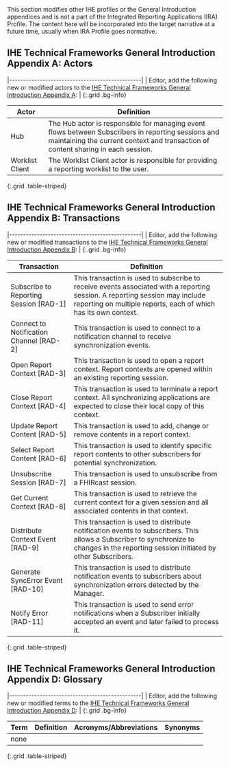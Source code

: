 <div markdown="1" class="stu-note">
This section modifies other IHE profiles or the General Introduction appendices and is not a part of the Integrated Reporting Applications (IRA) Profile. The content here will be incorporated into the target narrative at a future time, usually when IRA Profile goes normative.
</div>

## IHE Technical Frameworks General Introduction Appendix A: Actors

|------------------------------------------------|
| Editor, add the following new or modified actors to the [IHE Technical Frameworks General Introduction Appendix A](https://profiles.ihe.net/GeneralIntro/ch-A.html): |
{:.grid .bg-info}

| Actor                         | Definition                                                                                |
| ----------------------------- | ------------------------------------------------------------------------------------------|
| Hub | The Hub actor is responsible for managing event flows between Subscribers in reporting sessions and maintaining the current context and transaction of content sharing in each session. |
| Worklist Client | The Worklist Client actor is responsible for providing a reporting worklist to the user. |
{:.grid .table-striped}



## IHE Technical Frameworks General Introduction Appendix B: Transactions

|------------------------------------------------|
| Editor, add the following new or modified transactions to the [IHE Technical Frameworks General Introduction Appendix B](https://profiles.ihe.net/GeneralIntro/ch-B.html): |
{:.grid .bg-info}


| Transaction                    | Definition                                                                              |
| ------------------------------ | --------------------------------------------------------------------------------------- |
| Subscribe to Reporting Session \[RAD-1\] | This transaction is used to subscribe to receive events associated with a reporting session. A reporting session may include reporting on multiple reports, each of which has its own context. |
| Connect to Notification Channel \[RAD-2\] | This transaction is used to connect to a notification channel to receive synchronization events. |
| Open Report Context \[RAD-3\] | This transaction is used to open a report context. Report contexts are opened within an existing reporting session. |
| Close Report Context \[RAD-4\] | This transaction is used to terminate a report context. All synchronizing applications are expected to close their local copy of this context. |
| Update Report Content \[RAD-5\] | This transaction is used to add, change or remove contents in a report context. |
| Select Report Content \[RAD-6\] | This transaction is used to identify specific report contents to other subscribers for potential synchronization. |
| Unsubscribe Session \[RAD-7\] | This transaction is used to unsubscribe from a FHIRcast session. |
| Get Current Context \[RAD-8\] | This transaction is used to retrieve the current context for a given session and all associated contents in that context. |
| Distribute Context Event \[RAD-9\] | This transaction is used to distribute notification events to subscribers. This allows a Subscriber to synchronize to changes in the reporting session initiated by other Subscribers. |
| Generate SyncError Event \[RAD-10\] | This transaction is used to distribute notification events to subscribers about synchronization errors detected by the Manager. |
| Notify Error \[RAD-11\] | This transaction is used to send error notifications when a Subscriber initially accepted an event and later failed to process it. |
{:.grid .table-striped}

## IHE Technical Frameworks General Introduction Appendix D: Glossary

|------------------------------------------------|
| Editor, add the following new or modified terms to the [IHE Technical Frameworks General Introduction Appendix D](https://profiles.ihe.net/GeneralIntro/ch-D.html): |
{:.grid .bg-info}

| Term                         | Definition                                                    | Acronyms/Abbreviations | Synonyms    |
| ---------------------------- | --------------------------------------------------------------| -----------------------| ------------|
| none |  |
{:.grid .table-striped}



